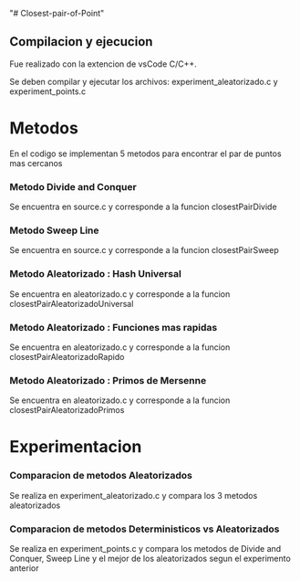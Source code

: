 "# Closest-pair-of-Point" 
## Compilacion y ejecucion
Fue realizado con la extencion de vsCode C/C++.

Se deben compilar y ejecutar los archivos: experiment_aleatorizado.c y experiment_points.c

# Metodos
En el codigo se implementan 5 metodos para encontrar el par de puntos mas cercanos

### Metodo Divide and Conquer
Se encuentra en source.c y corresponde a la funcion closestPairDivide

### Metodo Sweep Line
Se encuentra en source.c y corresponde a la funcion closestPairSweep

### Metodo Aleatorizado : Hash Universal
Se encuentra en aleatorizado.c y corresponde a la funcion closestPairAleatorizadoUniversal

### Metodo Aleatorizado : Funciones mas rapidas
Se encuentra en aleatorizado.c y corresponde a la funcion closestPairAleatorizadoRapido

### Metodo Aleatorizado : Primos de Mersenne
Se encuentra en aleatorizado.c y corresponde a la funcion closestPairAleatorizadoPrimos

# Experimentacion

### Comparacion de metodos Aleatorizados
Se realiza en experiment_aleatorizado.c y compara los 3 metodos aleatorizados 

### Comparacion de metodos Deterministicos vs Aleatorizados
Se realiza en experiment_points.c y compara los metodos de Divide and Conquer, Sweep Line y el mejor de los aleatorizados segun el experimento anterior